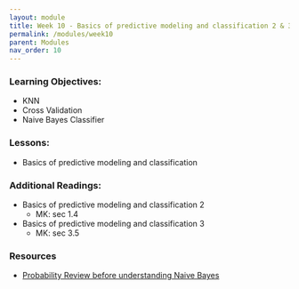 ```yaml
---
layout: module
title: Week 10 - Basics of predictive modeling and classification 2 & 3
permalink: /modules/week10
parent: Modules
nav_order: 10
---
```


### Learning Objectives:
* KNN
* Cross Validation
* Naive Bayes Classifier

### Lessons:
* Basics of predictive modeling and classification 


### Additional Readings:
* Basics of predictive modeling and classification 2
    * MK: sec 1.4
* Basics of predictive modeling and classification 3
    * MK: sec 3.5

### Resources
* [Probability Review before understanding Naive Bayes](https://medium.com/@akshayc123/prerequisite-for-naive-bayes-classifier-c9a919ef88c6)